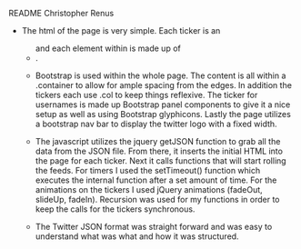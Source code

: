 README Christopher Renus

- The html of the page is very simple. Each ticker is an <ul> and each element within is made up of <li>.
- Bootstrap is used within the whole page. The content is all within a .container to allow for ample spacing
	from the edges. In addition the tickers each use .col to keep things reflexive. The ticker for usernames 
	is made up Bootstrap panel components to give it a nice setup as well as using Bootstrap glyphicons. Lastly
	the page utilizes a bootstrap nav bar to display the twitter logo with a fixed width.
- The javascript utilizes the jquery getJSON function to grab all the data from the JSON file. From there, it inserts
	the initial HTML into the page for each ticker. Next it calls functions that will start rolling the feeds. For timers
	I used the setTimeout() function which executes the internal function after a set amount of time. For the animations
	on the tickers I used jQuery animations (fadeOut, slideUp, fadeIn). Recursion was used for my functions in order to 
	keep the calls for the tickers synchronous. 

- The Twitter JSON format was straight forward and was easy to understand what was what and how it was structured. 